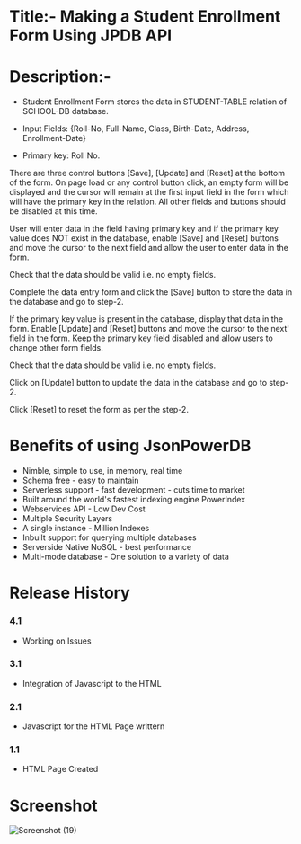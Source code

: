 
# Title:- Making a Student Enrollment Form Using JPDB API
# Description:-

- Student Enrollment Form stores the data in STUDENT-TABLE relation of SCHOOL-DB database.

- Input Fields: {Roll-No, Full-Name, Class, Birth-Date, Address, Enrollment-Date}

- Primary key: Roll No.

There are three control buttons [Save], [Update] and [Reset] at the bottom of the form. On page load or any control button click, an empty form will be displayed and the cursor will remain at the first input field in the form which will have the primary key in the relation. All other fields and buttons should be disabled at this time.

User will enter data in the field having primary key and if the primary key value does NOT exist in the database, enable [Save] and [Reset] buttons and move the cursor to the next field and allow the user to enter data in the form.

Check that the data should be valid i.e. no empty fields.

Complete the data entry form and click the [Save] button to store the data in the database and go to step-2.

If the primary key value is present in the database, display that data in the form. Enable [Update] and [Reset] buttons and move the cursor to the next' field in the form. Keep the primary key field disabled and allow users to change other form fields.

Check that the data should be valid i.e. no empty fields.

Click on [Update] button to update the data in the database and go to step-2.

Click [Reset] to reset the form as per the step-2.

# Benefits of using JsonPowerDB

- Nimble, simple to use, in memory, real time
- Schema free - easy to maintain
- Serverless support - fast development - cuts time to market
- Built around the world's fastest indexing engine PowerIndex
- Webservices API - Low Dev Cost
- Multiple Security Layers
- A single instance - Million Indexes
- Inbuilt support for querying multiple databases
- Serverside Native NoSQL - best performance
- Multi-mode database - One solution to a variety of data

# Release History

### 4.1
- Working on Issues
### 3.1
- Integration of Javascript to the HTML
### 2.1
- Javascript for the HTML Page writtern
### 1.1
- HTML Page Created

# Screenshot

![Screenshot (19)](https://user-images.githubusercontent.com/115999091/232246893-80258f0b-471a-423d-95d3-1d1a19516fe7.png)





